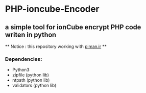 # PHP-ioncube-Encoder
## a simple tool for ionCube encrypt PHP code writen in python
** Notice : this repository working with [piman.ir](https://piman.ir) **
### Dependencies:
- Python3
- zipfile (python lib)
- ntpath (python lib)
- validators (python lib)
